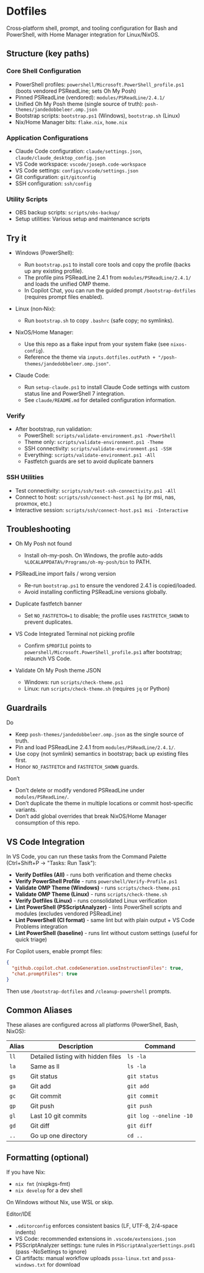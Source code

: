 # Dotfiles

Cross‑platform shell, prompt, and tooling configuration for Bash and PowerShell, with Home Manager integration for Linux/NixOS.

## Structure (key paths)

### Core Shell Configuration
- PowerShell profiles: `powershell/Microsoft.PowerShell_profile.ps1` (boots vendored PSReadLine; sets Oh My Posh)
- Pinned PSReadLine (vendored): `modules/PSReadLine/2.4.1/`
- Unified Oh My Posh theme (single source of truth): `posh-themes/jandedobbeleer.omp.json`
- Bootstrap scripts: `bootstrap.ps1` (Windows), `bootstrap.sh` (Linux)
- Nix/Home Manager bits: `flake.nix`, `home.nix`

### Application Configurations
- Claude Code configuration: `claude/settings.json`, `claude/claude_desktop_config.json`
- VS Code workspace: `vscode/joseph.code-workspace`
- VS Code settings: `configs/vscode/settings.json`
- Git configuration: `git/gitconfig`
- SSH configuration: `ssh/config`

### Utility Scripts
- OBS backup scripts: `scripts/obs-backup/`
- Setup utilities: Various setup and maintenance scripts

## Try it

- Windows (PowerShell):
	- Run `bootstrap.ps1` to install core tools and copy the profile (backs up any existing profile).
	- The profile pins PSReadLine 2.4.1 from `modules/PSReadLine/2.4.1/` and loads the unified OMP theme.
	- In Copilot Chat, you can run the guided prompt `/bootstrap-dotfiles` (requires prompt files enabled).

- Linux (non‑Nix):
	- Run `bootstrap.sh` to copy `.bashrc` (safe copy; no symlinks).

- NixOS/Home Manager:
	- Use this repo as a flake input from your system flake (see `nixos-config`).
	- Reference the theme via `inputs.dotfiles.outPath + "/posh-themes/jandedobbeleer.omp.json"`.

- Claude Code:
	- Run `setup-claude.ps1` to install Claude Code settings with custom status line and PowerShell 7 integration.
	- See `claude/README.md` for detailed configuration information.

### Verify
- After bootstrap, run validation:
	- PowerShell: `scripts/validate-environment.ps1 -PowerShell`
	- Theme only: `scripts/validate-environment.ps1 -Theme`
	- SSH connectivity: `scripts/validate-environment.ps1 -SSH`
	- Everything: `scripts/validate-environment.ps1 -All`
	- Fastfetch guards are set to avoid duplicate banners

### SSH Utilities
- Test connectivity: `scripts/ssh/test-ssh-connectivity.ps1 -All`
- Connect to host: `scripts/ssh/connect-host.ps1 hp` (or msi, nas, proxmox, etc.)
- Interactive session: `scripts/ssh/connect-host.ps1 msi -Interactive`

## Troubleshooting

- Oh My Posh not found
	- Install oh-my-posh. On Windows, the profile auto-adds `%LOCALAPPDATA%/Programs/oh-my-posh/bin` to PATH.

- PSReadLine import fails / wrong version
	- Re-run `bootstrap.ps1` to ensure the vendored 2.4.1 is copied/loaded.
	- Avoid installing conflicting PSReadLine versions globally.

- Duplicate fastfetch banner
	- Set `NO_FASTFETCH=1` to disable; the profile uses `FASTFETCH_SHOWN` to prevent duplicates.

- VS Code Integrated Terminal not picking profile
	- Confirm `$PROFILE` points to `powershell/Microsoft.PowerShell_profile.ps1` after bootstrap; relaunch VS Code.

- Validate Oh My Posh theme JSON
	- Windows: run `scripts/check-theme.ps1`
	- Linux: run `scripts/check-theme.sh` (requires `jq` or Python)

## Guardrails

Do
- Keep `posh-themes/jandedobbeleer.omp.json` as the single source of truth.
- Pin and load PSReadLine 2.4.1 from `modules/PSReadLine/2.4.1/`.
- Use copy (not symlink) semantics in bootstrap; back up existing files first.
- Honor `NO_FASTFETCH` and `FASTFETCH_SHOWN` guards.

Don’t
- Don’t delete or modify vendored PSReadLine under `modules/PSReadLine/`.
- Don’t duplicate the theme in multiple locations or commit host-specific variants.
- Don’t add global overrides that break NixOS/Home Manager consumption of this repo.

## VS Code Integration

In VS Code, you can run these tasks from the Command Palette (Ctrl+Shift+P → "Tasks: Run Task"):
- **Verify Dotfiles (All)** - runs both verification and theme checks
- **Verify PowerShell Profile** - runs `powershell/Verify-Profile.ps1`
- **Validate OMP Theme (Windows)** - runs `scripts/check-theme.ps1`
- **Validate OMP Theme (Linux)** - runs `scripts/check-theme.sh`
- **Verify Dotfiles (Linux)** - runs consolidated Linux verification
- **Lint PowerShell (PSScriptAnalyzer)** - lints PowerShell scripts and modules (excludes vendored PSReadLine)
 - **Lint PowerShell (CI format)** - same lint but with plain output + VS Code Problems integration
 - **Lint PowerShell (baseline)** - runs lint without custom settings (useful for quick triage)

For Copilot users, enable prompt files:
```json
{
  "github.copilot.chat.codeGeneration.useInstructionFiles": true,
  "chat.promptFiles": true
}
```
Then use `/bootstrap-dotfiles` and `/cleanup-powershell` prompts.

## Common Aliases

These aliases are configured across all platforms (PowerShell, Bash, NixOS):

| Alias | Description | Command |
|-------|-------------|---------|
| `ll` | Detailed listing with hidden files | `ls -la` |
| `la` | Same as ll | `ls -la` |
| `gs` | Git status | `git status` |
| `ga` | Git add | `git add` |
| `gc` | Git commit | `git commit` |
| `gp` | Git push | `git push` |
| `gl` | Last 10 git commits | `git log --oneline -10` |
| `gd` | Git diff | `git diff` |
| `..` | Go up one directory | `cd ..` |

## Formatting (optional)

If you have Nix:
- `nix fmt` (nixpkgs-fmt)
- `nix develop` for a dev shell

On Windows without Nix, use WSL or skip.

Editor/IDE
- `.editorconfig` enforces consistent basics (LF, UTF-8, 2/4-space indents)
- VS Code: recommended extensions in `.vscode/extensions.json`
 - PSScriptAnalyzer settings: tune rules in `PSScriptAnalyzerSettings.psd1` (pass -NoSettings to ignore)
 - CI artifacts: manual workflow uploads `pssa-linux.txt` and `pssa-windows.txt` for download
